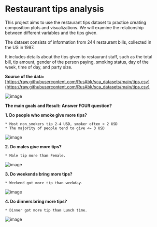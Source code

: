 # Restaurant tips analysis

This project aims to use the restaurant tips dataset to practice creating composition plots and visualizations. We will examine the relationship between different variables and the tips given.

The dataset consists of information from 244 restaurant bills, collected in the US in 1987.

It includes details about the tips given to restaurant staff, such as the total bill, tip amount, gender of the person paying, smoking status, day of the week, time of day, and party size.

**Source of the data:**
[https://raw.githubusercontent.com/RusAbk/sca_datasets/main/tips.csv](https://raw.githubusercontent.com/RusAbk/sca_datasets/main/tips.csv)

![image](https://github.com/user-attachments/assets/5fcf55be-23df-4dd3-9c03-cef1e527ff3a)

**The main goals and Result:** **Answer FOUR question?**

**1. Do people who smoke give more tips?**
    
    * Most non_smokers tip 2-4 USD, smoker often < 2 USD
    * The majority of people tend to give <= 3 USD

![image](https://github.com/user-attachments/assets/3fa75437-a344-4e6a-bdbd-f7114c428494)

**2. Do males give more tips?**
    
    * Male tip more than Female.

![image](https://github.com/user-attachments/assets/92f29116-ab04-4dba-8822-99d35dd4063d)

**3. Do weekends bring more tips?**
    
    * Weekend got more tip than weekday.

![image](https://github.com/user-attachments/assets/5607b7d5-4687-4934-8e82-c151eaa6124d)

**4. Do dinners bring more tips?**
    
    * Dinner got more tip than Lunch time.

![image](https://github.com/user-attachments/assets/0f5f0c6c-c55c-4729-b398-b413d7ddf1d5)
